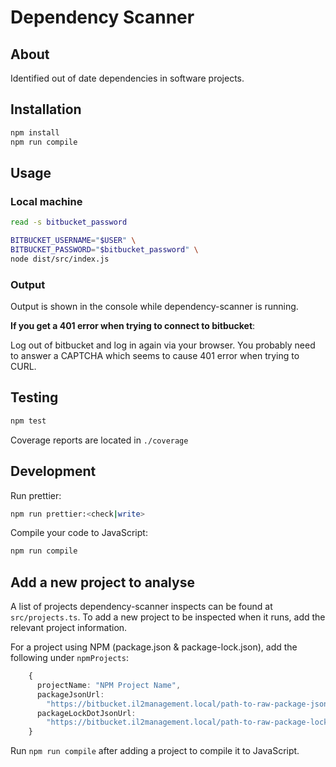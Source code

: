 # Dependency Scanner

## About

Identified out of date dependencies in software projects.

## Installation

```bash
npm install
npm run compile
```

## Usage

### Local machine

```bash
read -s bitbucket_password

BITBUCKET_USERNAME="$USER" \
BITBUCKET_PASSWORD="$bitbucket_password" \
node dist/src/index.js
```

### Output

Output is shown in the console while dependency-scanner is running. 

**If you get a 401 error when trying to connect to bitbucket**:

Log out of bitbucket and log in again via your browser. You probably need to
answer a CAPTCHA which seems to cause 401 error when trying to CURL.

## Testing

```bash
npm test
```

Coverage reports are located in `./coverage`

## Development

Run prettier:

```bash
npm run prettier:<check|write>
```

Compile your code to JavaScript:

```bash
npm run compile
```

## Add a new project to analyse

A list of projects dependency-scanner inspects can be found at
`src/projects.ts`. To add a new project to be inspected when it runs, add the
relevant project information.

For a project using NPM (package.json & package-lock.json), add the following
under `npmProjects`:

```typescript
    {
      projectName: "NPM Project Name",
      packageJsonUrl:
        "https://bitbucket.il2management.local/path-to-raw-package-json",
      packageLockDotJsonUrl:
        "https://bitbucket.il2management.local/path-to-raw-package-lock-dot-json"
    }
```
Run `npm run compile` after adding a project to compile it to JavaScript.
